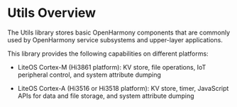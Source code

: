 # Utils Overview<a name="EN-US_TOPIC_0000001060172974"></a>

The Utils library stores basic OpenHarmony components that are commonly used by OpenHarmony service subsystems and upper-layer applications.

This library provides the following capabilities on different platforms:

-  LiteOS Cortex-M \(Hi3861 platform\): KV store, file operations, IoT peripheral control, and system attribute dumping

-  LiteOS Cortex-A \(Hi3516 or Hi3518 platform\): KV store, timer, JavaScript APIs for data and file storage, and system attribute dumping

